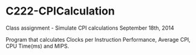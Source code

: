 # C222-CPICalculation
Class assignment - Simulate CPI calculations
September 18th, 2014

Program that calculates Clocks per Instruction Performance, Average CPI, CPU Time(ms) and MIPS.
